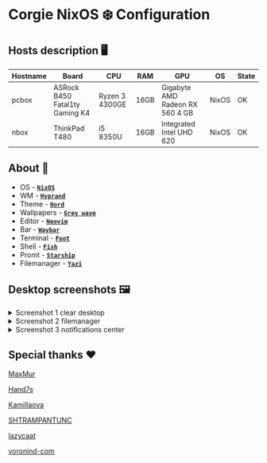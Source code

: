 # Corgie NixOS ❄️ Configuration

## Hosts description 🖥️

| Hostname | Board | CPU | RAM | GPU | OS | State |
| --- | --- | --- | --- | --- | --- | --- |
| pcbox | ASRock B450 Fatal1ty Gaming K4 | Ryzen 3 4300GE | 16GB | Gigabyte AMD Radeon RX 560 4 GB | NixOS | OK |
| nbox | ThinkPad T480 | i5 8350U | 16GB | Integrated Intel UHD 620 | NixOS | OK |

## About 📘

 - OS - [**`NixOS`**](https://nixos.org/)
 - WM - [**`Hyprand`**](https://hyprland.org/)
 - Theme - [**`Nord`**](https://github.com/nordtheme/nord)
 - Wallpapers - [**`Grey wave`**](assets/grey_gradient.png)
 - Editor - [**`Neovim`**](https://neovim.io/)
 - Bar - [**`Waybar`**](https://github.com/Alexays/Waybar)
 - Terminal - [**`Foot`**](https://codeberg.org/dnkl/foot)
 - Shell - [**`Fish`**](https://fishshell.com/)
 - Promt - [**`Starship`**](https://starship.rs/)
 - Filemanager - [**`Yazi`**](https://github.com/sxyazi/yazi)

## Desktop screenshots 🖼️

<details><summary>Screenshot 1 clear desktop</summary>

![desktop1.png](assets/github/desktop1.png)

</details>

<details><summary>Screenshot 2 filemanager</summary>

![desktop2.png](assets/github/desktop2.png)

</details>

<details><summary>Screenshot 3 notifications center</summary>

![desktop3.png](assets/github/desktop3.png)

</details>

## Special thanks ❤️

[MaxMur](https://github.com/TheMaxMur)

[Hand7s](https://github.com/s0me1newithhand7s)

[Kamillaova](https://github.com/Kamillaova)

[SHTRAMPANTUNC](https://github.com/SHTRAMPANTUNC)

[lazycaat](https://github.com/lazycaat)

[voronind-com](https://github.com/voronind-com)

